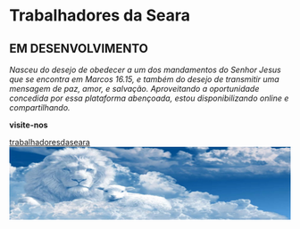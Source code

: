 # Trabalhadores da Seara
## EM DESENVOLVIMENTO

_Nasceu do desejo de obedecer a um dos mandamentos do Senhor Jesus que se encontra em Marcos 16.15, e também do desejo de transmitir uma mensagem de paz, amor, e salvação. Aproveitando a oportunidade concedida por essa plataforma abençoada, estou disponibilizando online e compartilhando._

**visite-nos** 

[trabalhadoresdaseara](https://mlssystem.github.io/trabalhadoresdaseara/) ![Jesus-o-Cordeiro-e-o-Leao](https://github.com/mlssystem/trabalhadoresdaseara/blob/master/jesus-leao-nuvem.jpg)
